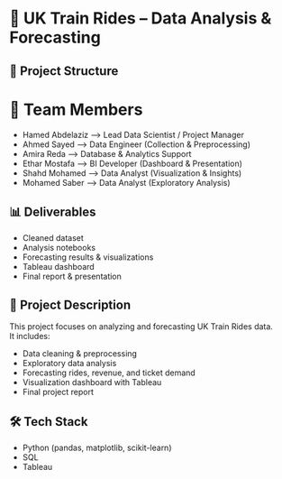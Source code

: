 # 🚆 UK Train Rides – Data Analysis & Forecasting

## 📂 Project Structure
# 👥 Team Members
- Hamed Abdelaziz --> Lead Data Scientist / Project Manager
- Ahmed Sayed --> Data Engineer (Collection & Preprocessing)
- Amira Reda --> Database & Analytics Support
- Ethar Mostafa --> BI Developer (Dashboard & Presentation)
- Shahd Mohamed --> Data Analyst (Visualization & Insights)
- Mohamed Saber --> Data Analyst (Exploratory Analysis)

## 📊 Deliverables
- Cleaned dataset
- Analysis notebooks
- Forecasting results & visualizations
- Tableau dashboard
- Final report & presentation

## 📌 Project Description
This project focuses on analyzing and forecasting UK Train Rides data.  
It includes:
- Data cleaning & preprocessing
- Exploratory data analysis
- Forecasting rides, revenue, and ticket demand
- Visualization dashboard with Tableau
- Final project report

## 🛠️ Tech Stack
- Python (pandas, matplotlib, scikit-learn)
- SQL
- Tableau

